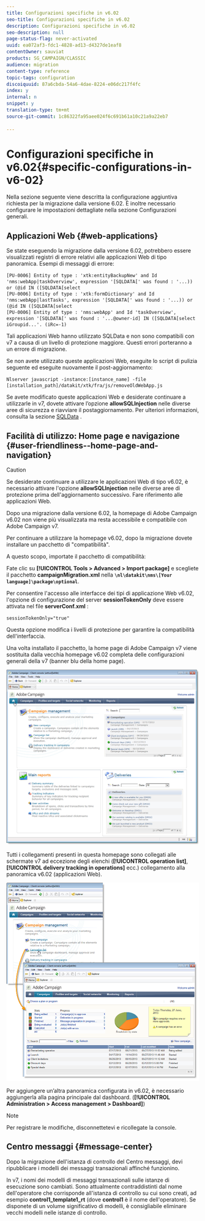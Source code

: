 ```yaml
---
title: Configurazioni specifiche in v6.02
seo-title: Configurazioni specifiche in v6.02
description: Configurazioni specifiche in v6.02
seo-description: null
page-status-flag: never-activated
uuid: ea072af3-fdc1-4828-ad13-d4327de1eaf8
contentOwner: sauviat
products: SG_CAMPAIGN/CLASSIC
audience: migration
content-type: reference
topic-tags: configuration
discoiquuid: 87a6cbda-54a6-4dae-8224-e06dc217f4fc
index: y
internal: n
snippet: y
translation-type: tm+mt
source-git-commit: 1c86322fa95aee024f6c691b61a10c21a9a22eb7

---
```



# Configurazioni specifiche in v6.02{#specific-configurations-in-v6-02}

Nella sezione seguente viene descritta la configurazione aggiuntiva richiesta per la migrazione dalla versione 6.02. È inoltre necessario configurare le impostazioni dettagliate nella sezione Configurazioni [](../../migration/using/general-configurations.md) generali.

## Applicazioni Web {#web-applications}

Se state eseguendo la migrazione dalla versione 6.02, potrebbero essere visualizzati registri di errore relativi alle applicazioni Web di tipo panoramica. Esempi di messaggi di errore:

```
[PU-0006] Entity of type : 'xtk:entityBackupNew' and Id 'nms:webApp|taskOverview', expression '[SQLDATA[' was found : '...)) or (@id IN ([SQLDATA[select 
[PU-0006] Entity of type : 'xtk:formDictionary' and Id 'nms:webApp|lastTasks', expression '[SQLDATA[' was found : '...)) or (@id IN ([SQLDATA[select 
[PU-0006] Entity of type : 'nms:webApp' and Id 'taskOverview', expression '[SQLDATA[' was found : '...@owner-id] IN ([SQLDATA[select iGroupid...'. (iRc=-1)
```

Tali applicazioni Web hanno utilizzato SQLData e non sono compatibili con v7 a causa di un livello di protezione maggiore. Questi errori porteranno a un errore di migrazione.

Se non avete utilizzato queste applicazioni Web, eseguite lo script di pulizia seguente ed eseguite nuovamente il post-aggiornamento:

```
Nlserver javascript -instance:[instance_name] -file [installation_path]/datakit/xtk/fra/js/removeOldWebApp.js
```

Se avete modificato queste applicazioni Web e desiderate continuare a utilizzarle in v7, dovete attivare l’opzione **allowSQLInjection** nelle diverse aree di sicurezza e riavviare il postaggiornamento. Per ulteriori informazioni, consulta la sezione [SQLData](../../migration/using/general-configurations.md#sqldata) .

## Facilità di utilizzo: Home page e navigazione {#user-friendliness--home-page-and-navigation}

>[!CAUTION]
>
>Se desiderate continuare a utilizzare le applicazioni Web di tipo v6.02, è necessario attivare l&#39;opzione **allowSQLInjection** nelle diverse aree di protezione prima dell&#39;aggiornamento successivo. Fare riferimento alle applicazioni [](#web-applications)Web.

Dopo una migrazione dalla versione 6.02, la homepage di Adobe Campaign v6.02 non viene più visualizzata ma resta accessibile e compatibile con Adobe Campaign v7.

Per continuare a utilizzare la homepage v6.02, dopo la migrazione dovete installare un pacchetto di &quot;compatibilità&quot;.

A questo scopo, importate il pacchetto di compatibilità:

Fate clic su **[!UICONTROL Tools > Advanced > Import package]** e scegliete il pacchetto **campaignMigration.xml** nella **`\nl\datakit\nms\[Your language]\package\optional`**.

Per consentire l&#39;accesso alle interfacce dei tipi di applicazione Web v6.02, l&#39;opzione di configurazione del server **sessionTokenOnly** deve essere attivata nel file **serverConf.xml** :

```
sessionTokenOnly="true"
```

Questa opzione modifica i livelli di protezione per garantire la compatibilità dell&#39;interfaccia.

Una volta installato il pacchetto, la home page di Adobe Campaign v7 viene sostituita dalla vecchia homepage v6.02 completa delle configurazioni generali della v7 (banner blu della home page).

![](assets/dashboards.png)

Tutti i collegamenti presenti in questa homepage sono collegati alle schermate v7 ad eccezione degli elenchi (**[!UICONTROL operation list]**, **[!UICONTROL delivery tracking in operations]** ecc.) collegamento alla panoramica v6.02 (applicazioni Web).

![](assets/dashboards2.png)

Per aggiungere un’altra panoramica configurata in v6.02, è necessario aggiungerla alla pagina principale dal dashboard. (**[!UICONTROL Administration > Access management > Dashboard]**)

>[!NOTE]
>
>Per registrare le modifiche, disconnettetevi e ricollegate la console.

## Centro messaggi {#message-center}

Dopo la migrazione dell&#39;istanza di controllo del Centro messaggi, devi ripubblicare i modelli dei messaggi transazionali affinché funzionino.

In v7, i nomi dei modelli di messaggi transazionali sulle istanze di esecuzione sono cambiati. Sono attualmente contraddistinti dal nome dell&#39;operatore che corrisponde all&#39;istanza di controllo su cui sono creati, ad esempio **control1_template1_rt** (dove **control1** è il nome dell&#39;operatore). Se disponete di un volume significativo di modelli, è consigliabile eliminare vecchi modelli nelle istanze di controllo.
